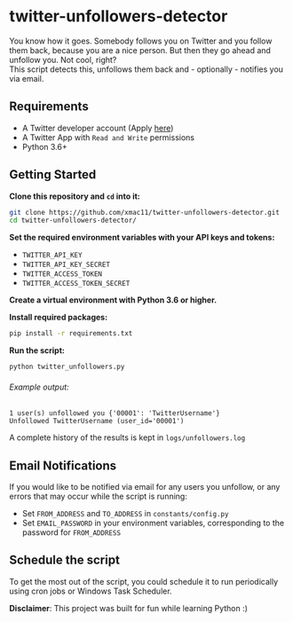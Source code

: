 # twitter-unfollowers-detector

You know how it goes. Somebody follows you on Twitter and you follow them back, because you are a nice person. But then they go ahead and unfollow you. Not cool, right?  
This script detects this, unfollows them back and - optionally - notifies you via email.

## Requirements
- A Twitter developer account (Apply [here](https://developer.twitter.com/en/apply-for-access))
- A Twitter App with `Read and Write` permissions
- Python 3.6+

## Getting Started
**Clone this repository and `cd` into it:**
```bash
git clone https://github.com/xmac11/twitter-unfollowers-detector.git
cd twitter-unfollowers-detector/
```

**Set the required environment variables with your API keys and tokens:**  
- `TWITTER_API_KEY`  
- `TWITTER_API_KEY_SECRET`  
- `TWITTER_ACCESS_TOKEN`  
- `TWITTER_ACCESS_TOKEN_SECRET`  

**Create a virtual environment with Python 3.6 or higher.**

**Install required packages:**    
```bash
pip install -r requirements.txt
```

**Run the script:**
```bash
python twitter_unfollowers.py
```

###### Example output:
```
1 user(s) unfollowed you {'00001': 'TwitterUsername'}
Unfollowed TwitterUsername (user_id='00001')
```
A complete history of the results is kept in `logs/unfollowers.log`

## Email Notifications
If you would like to be notified via email for any users you unfollow, or any errors that may occur while the script is running:
- Set `FROM_ADDRESS` and `TO_ADDRESS` in `constants/config.py`
- Set `EMAIL_PASSWORD` in your environment variables, corresponding to the password for `FROM_ADDRESS`

## Schedule the script
To get the most out of the script, you could schedule it to run periodically using cron jobs or Windows Task Scheduler.

**Disclaimer**: This project was built for fun while learning Python :)